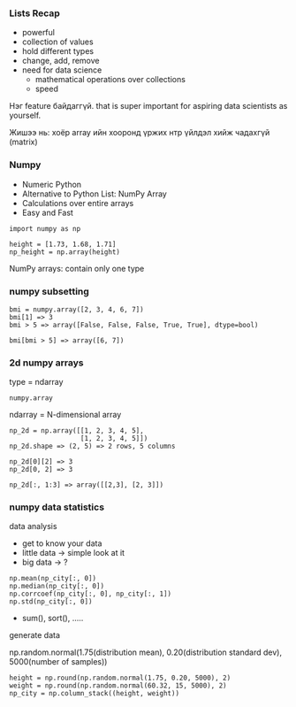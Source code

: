 ### Lists Recap
* powerful
* collection of values
* hold different types
* change, add, remove
* need for data science
    * mathematical operations over collections
    * speed

Нэг feature байдаггүй. that is super important for aspiring data scientists as yourself.

Жишээ нь: хоёр array ийн хооронд үржих нтр үйлдэл хийж чадахгүй (matrix)

### Numpy
* Numeric Python
* Alternative to Python List: NumPy Array
* Calculations over entire arrays
* Easy and Fast

```
import numpy as np

height = [1.73, 1.68, 1.71]
np_height = np.array(height)
```

NumPy arrays: contain only one type

### numpy subsetting
```
bmi = numpy.array([2, 3, 4, 6, 7])
bmi[1] => 3
bmi > 5 => array([False, False, False, True, True], dtype=bool)

bmi[bmi > 5] => array([6, 7])
```

### 2d numpy arrays

type = ndarray

```
numpy.array
```

ndarray = N-dimensional array

```
np_2d = np.array([[1, 2, 3, 4, 5],
                  [1, 2, 3, 4, 5]])
np_2d.shape => (2, 5) => 2 rows, 5 columns

np_2d[0][2] => 3
np_2d[0, 2] => 3

np_2d[:, 1:3] => array([[2,3], [2, 3]])

```

### numpy data statistics
data analysis
* get to know your data
* little data -> simple look at it
* big data -> ?

```
np.mean(np_city[:, 0])
np.median(np_city[:, 0])
np.corrcoef(np_city[:, 0], np_city[:, 1])
np.std(np_city[:, 0])
```

* sum(), sort(), .....


generate data

np.random.normal(1.75(distribution mean), 0.20(distribution standard dev), 5000(number of samples))
```
height = np.round(np.random.normal(1.75, 0.20, 5000), 2)
weight = np.round(np.random.normal(60.32, 15, 5000), 2)
np_city = np.column_stack((height, weight))
```
